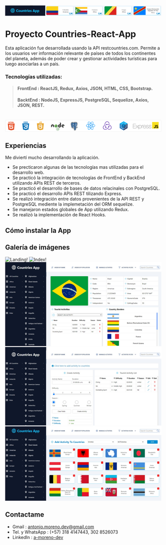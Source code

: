 ![Menu bar countries pi!](/assets/img/banner.png "Menu bar countries pi")

# **Proyecto Countries-React-App**

Esta aplicación fue desarrollada usando la API restcountries.com. Permite a los usuarios ver información relevante de países de todos los continentes del planeta, además de poder crear y gestionar actividades turísticas para luego asociarlas a un país. 


### **Tecnologías utilizadas:**
>#### **FrontEnd** : ReactJS, Redux, Axios, JSON, HTML, CSS, Bootstrap.
>#### **BacktEnd** : NodeJS, ExpressJS, PostgreSQL, Sequelize, Axios, JSON, REST.

#
![Web develop technologies!](/assets/img/technologies.png "Web develop technologies")

## Experiencias
Me diviertí mucho desarrollando la aplicación.
- Se precticaron algunas de las tecnologías mas utilizadas para el desarrollo web.
- Se practicó la integración de tecnologías de FrontEnd y BackEnd utilizando APIs REST de terceros.
- Se practicó el desarrollo de bases de datos relacinales con PostgreSQL.
- Se practicó el desarrollo APIs REST tilizando Express.
- Se realizó integración entre datos provenientes de la API REST y PostgreSQL mediente la implemetación del ORM sequelize. 
- Se manejaron estados globales de App utilizando Redux.
- Se realizó la implementación de React Hooks.

## Cómo instalar la App

## Galería de imágenes
![Landing!](/assets/img/landing.jpg"Landing")
![Index!](/assets/img/index.png "Index")
![Detalles!](/assets/img/detalle.jpg "Detalles")
![Form!](/assets/img/form.jpg "Form")
![Activities!](/assets/img/addactivities.jpg "Activities")
## Contactame
- Gmail : <antonio.moreno.dev@gmail.com>
- Tel. y WhatsApp : (+57) 318 4147443, 302 8526073
- LinkedIn : [a-moreno-dev](https://www.linkedin.com/in/a-moreno-dev/)

